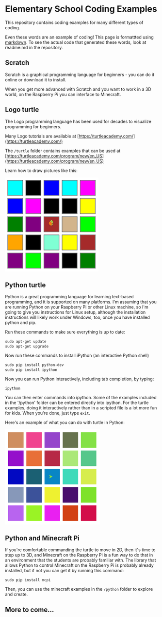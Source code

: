 # Elementary School Coding Examples
This repository contains coding examples for many different types of coding.

Even these words are an example of coding! This page is formattted using [markdown](https://guides.github.com/features/mastering-markdown/). To see the actual code that generated these words, look at readme.md in the repository.

## Scratch

Scratch is a graphical programming language for beginners - you can do it online or download it to install.

When you get more advanced with Scratch and you want to work in a 3D world, on the Raspberry Pi you can interface to Minecraft.

## Logo turtle
The Logo programming language has been used for decades to visualize programming for beginners.
 
Many Logo tutorials are available at [https://turtleacademy.com/](https://turtleacademy.com/)

The `/turtle` folder contains examples that can be used at [https://turtleacademy.com/program/new/en_US](https://turtleacademy.com/program/new/en_US)

Learn how to draw pictures like this:

![alt text](https://github.com/JayAllison/elementary-examples/raw/master/turtle/squares.png "Logo Turtle Squares" )

## Python turtle
Python is a great programming language for learning text-based programming, and it is supported on many platforms. I'm assuming that you are running Python on your Raspberry Pi or other Linux machine, so I'm going to give you instructions for Linux setup, although the installation instructions will likely work under Windows, too, once you have installed python and pip.

Run these commands to make sure everything is up to date:
```commandline
sudo apt-get update
sudo apt-get upgrade
```

Now run these commands to install iPython (an interactive Python shell)
```commandline
sudo pip install python-dev
sudo pip install ipython
```

Now you can run Python interactively, including tab completion, by typing:

```commandline
ipython
```

You can then enter commands into ipython. Some of the examples included in the '/python' folder can be entered directly into ipython. For the turtle examples, doing it interactively rather than in a scripted file is a lot more fun for kids. When you're done, just type `exit`.

Here's an example of what you can do with turtle in Python:

![alt text](https://github.com/JayAllison/elementary-examples/raw/master/python/squares.png "Python Turtle Squares" )

## Python and Minecraft Pi

If you're comfortable commanding the turtle to move in 2D, then it's time to step up to 3D, and Minecraft on the Raspberry Pi is a fun way to do that in an environment that the students are probably familiar with. The library that allows Python to control Minecraft on the Raspberry Pi is probably already installed, but if not you can get it by running this command:

```commandline
sudo pip install mcpi
```

Then, you can use the minecraft examples in the `/python` folder to explore and create.

## More to come...